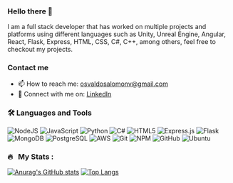 ### Hello there 👋
I am a full stack developer that has worked on multiple projects and platforms using different languages such as Unity, Unreal Engine, Angular, React, Flask, Express, HTML, CSS, C#, C++, among others, feel free to checkout my projects.

### Contact me
- 📫 How to reach me: osvaldosalomonv@gmail.com
- 👥 Connect with me on: <a href="https://www.linkedin.com/in/osvaldo-salomon-vazquez-0bb163230/">LinkedIn</a>

### 🛠 Languages and Tools  
![NodeJS](https://img.shields.io/badge/node.js-%2343853D.svg?style=for-the-badge&logo=node.js&logoColor=white) ![JavaScript](https://img.shields.io/badge/javascript-%23323330.svg?style=for-the-badge&logo=javascript&logoColor=%23F7DF1E) ![Python](https://img.shields.io/badge/python-%2314354C.svg?style=for-the-badge&logo=python&logoColor=white) ![C#](https://img.shields.io/badge/c%23-%23239120.svg?style=for-the-badge&logo=c-sharp&logoColor=white) ![HTML5](https://img.shields.io/badge/html5-%23E34F26.svg?style=for-the-badge&logo=html5&logoColor=white) ![Express.js](https://img.shields.io/badge/express.js-%23404d59.svg?style=for-the-badge&logo=express&logoColor=%2361DAFB) ![Flask](https://img.shields.io/badge/Flask-E95420?style=for-the-badge&logo=flask&logoColor=white)  ![MongoDB](https://img.shields.io/badge/MongoDB-%234ea94b.svg?style=for-the-badge&logo=mongodb&logoColor=white) ![PostgreSQL](https://img.shields.io/badge/postgresql-%2300f.svg?style=for-the-badge&logo=postgresql&logoColor=white) ![AWS](https://img.shields.io/badge/AWS-%23FF9900.svg?style=for-the-badge&logo=amazon-aws&logoColor=white) ![Git](https://img.shields.io/badge/git-%23F05033.svg?style=for-the-badge&logo=git&logoColor=white) ![NPM](https://img.shields.io/badge/NPM-%23000000.svg?style=for-the-badge&logo=npm&logoColor=white) ![GitHub](https://img.shields.io/badge/github-%23121011.svg?style=for-the-badge&logo=github&logoColor=white) ![Ubuntu](https://img.shields.io/badge/Ubuntu-E95420?style=for-the-badge&logo=ubuntu&logoColor=white)

### 🔥 &nbsp; My Stats :
[![Anurag's GitHub stats](https://github-readme-stats.vercel.app/api?username=OsvaldoSalomon&include_all_commits=true&count_private=true&theme=great-gatsby&bg_color=000000)](https://github.com/anuraghazra/github-readme-stats)
[![Top Langs](https://github-readme-stats.vercel.app/api/top-langs/?username=OsvaldoSalomon&langs_count=10&count_private=true&layout=compact&theme=vision-friendly-dark)](https://github.com/anuraghazra/github-readme-stats)
